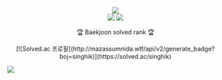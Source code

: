 <div align=center>
	<img src="https://capsule-render.vercel.app/api?type=waving&color=auto&height=200&section=header&text=Singhic%20Github!&fontSize=90" />	
</div>

<div align=center>
<img src="https://github-readme-stats.vercel.app/api/top-langs/?username=singhic&layout=compact">
<img src="https://github-readme-stats.vercel.app/api?username=singhic&show_icons=true">

<p>🏆 Baekjoon solved rank 🏆</p>
[![Solved.ac
프로필](http://mazassumnida.wtf/api/v2/generate_badge?boj=singhik)](https://solved.ac/singhik)
</div>

![](./profile-3d-contrib/profile-night-rainbow.svg)
